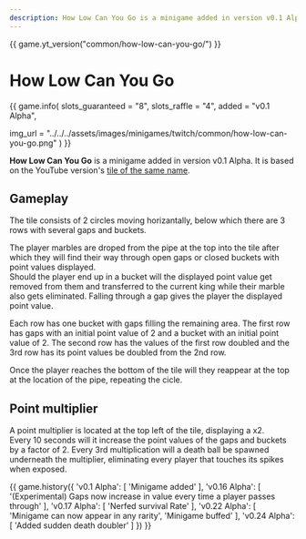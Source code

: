 ```yaml
---
description: How Low Can You Go is a minigame added in version v0.1 Alpha. It is based on the YouTube version of the same name.
---
```


{{ game.yt_version("common/how-low-can-you-go/") }}

# How Low Can You Go

{{ game.info(
  slots_guaranteed = "8",
  slots_raffle     = "4",
  added            = "v0.1 Alpha",
  
  img_url = "../../../assets/images/minigames/twitch/common/how-low-can-you-go.png"
) }}

**How Low Can You Go** is a minigame added in version v0.1 Alpha. It is based on the YouTube version's [tile of the same name](../../youtube-minigames/common/how-low-can-you-go.md).

## Gameplay

The tile consists of 2 circles moving horizantally, below which there are 3 rows with several gaps and buckets.

The player marbles are droped from the pipe at the top into the tile after which they will find their way through open gaps or closed buckets with point values displayed.  
Should the player end up in a bucket will the displayed point value get removed from them and transferred to the current king while their marble also gets eliminated. Falling through a gap gives the player the displayed point value.

Each row has one bucket with gaps filling the remaining area. The first row has gaps with an initial point value of 2 and a bucket with an initial point value of 2. The second row has the values of the first row doubled and the 3rd row has its point values be doubled from the 2nd row.

Once the player reaches the bottom of the tile will they reappear at the top at the location of the pipe, repeating the cicle.

## Point multiplier

A point multiplier is located at the top left of the tile, displaying a x2.  
Every 10 seconds will it increase the point values of the gaps and buckets by a factor of 2. Every 3rd multiplication will a death ball be spawned underneath the multiplier, eliminating every player that touches its spikes when exposed.

{{ game.history({
  'v0.1 Alpha': [
    'Minigame added'
  ],
  'v0.16 Alpha': [
    '(Experimental) Gaps now increase in value every time a player passes through'
  ],
  'v0.17 Alpha': [
    'Nerfed survival Rate'
  ],
  'v0.22 Alpha': [
    'Minigame can now appear in any rarity',
    'Minigame buffed'
  ],
  'v0.24 Alpha': [
    'Added sudden death doubler'
  ]
}) }}